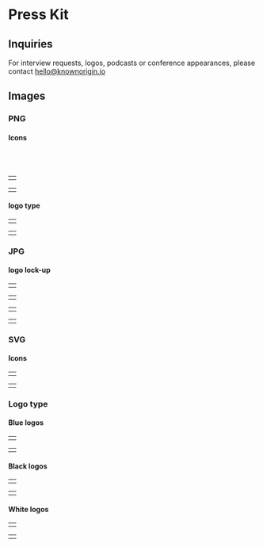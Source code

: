 # Press Kit

## Inquiries

For interview requests, logos, podcasts or conference appearances, please
contact [hello@knownorigin.io](mailto:hello@knownorigin.io)

## Images

### PNG

#### Icons

<br> 
<br>
<table><tr><td>
<img :src="$withBase('/press-kit/Grey-blue-ko-icn.png')">
</td></tr></table>

<table><tr><td>
<img :src="$withBase('/press-kit/Black-blue-ko-icn.png')">
</td></tr></table>

#### logo type

<table><tr><td>
<img :src="$withBase('/press-kit/Black-blue-ko-logo.png')">
</td></tr></table>

<table><tr><td>
<img :src="$withBase('/press-kit/White-blue-ko-logo.png')">
</td></tr></table>

### JPG

#### logo lock-up

<table><tr><td>
<img :src="$withBase('/press-kit/KO-default400px.jpg')">
</td></tr></table>

<table><tr><td>
<img :src="$withBase('/press-kit/KO-logo-169ratio.jpg')">
</td></tr></table>

<table><tr><td>
<img :src="$withBase('/press-kit/KO-startscreen.jpg')">
</td></tr></table>

<table><tr><td>
<img :src="$withBase('/press-kit/Startscreenlight.jpg')">
</td></tr></table>

### SVG

#### Icons

<table><tr><td>
<img :src="$withBase('/press-kit/Grey-blue-ko-icn.svg')">
</td></tr></table>

<table><tr><td>
<img :src="$withBase('/press-kit/Black-blue-ko-Icn.svg')">
</td></tr></table>

### Logo type

#### Blue logos

<table><tr><td>
<img :src="$withBase('/press-kit/Black-blue-ko-logo.svg')">
</td></tr></table>

<table><tr><td>
<img :src="$withBase('/press-kit/White-blue-ko-logo.svg')">
</td></tr></table>

#### Black logos

<table><tr><td>
<img :src="$withBase('/press-kit/KO_logo_Black.png')">
</td></tr></table>

<table><tr><td>
<img :src="$withBase('/press-kit/KO_logo_Black.svg')">
</td></tr></table>

#### White logos

<table><tr><td>
<img :src="$withBase('/press-kit/KO_logo_white.png')">
</td></tr></table>

<table><tr><td>
<img :src="$withBase('/press-kit/KO_logo_white.svg')">
</td></tr></table>